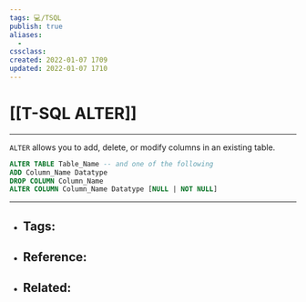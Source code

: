 ```yaml
---
tags: 💻️/TSQL 
publish: true
aliases:
  - 
cssclass: 
created: 2022-01-07 1709
updated: 2022-01-07 1710
---
```


# [[T-SQL ALTER]]

---

`ALTER` allows you to add, delete, or modify columns in an existing table.

```sql
ALTER TABLE Table_Name -- and one of the following
ADD Column_Name Datatype
DROP COLUMN Column_Name
ALTER COLUMN Column_Name Datatype [NULL | NOT NULL]
```

---

- Tags: 
	- 
- Reference:
	- 
- Related:
	- 
